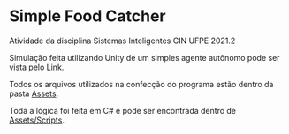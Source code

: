 # Simple Food Catcher
Atividade da disciplina Sistemas Inteligentes CIN UFPE 2021.2

Simulação feita utilizando Unity de um simples agente autônomo pode ser vista pelo [Link](https://lrs50.github.io/Simple_Food_Catcher/WebGL/index.html).


Todos os arquivos utilizados na confecção do programa estão dentro da pasta [Assets](https://github.com/Lrs50/Simple_Food_Catcher/tree/main/Assets). 

Toda a lógica foi feita em C# e pode ser encontrada dentro de [Assets/Scripts](https://github.com/Lrs50/Simple_Food_Catcher/tree/main/Assets/Scripts). 

